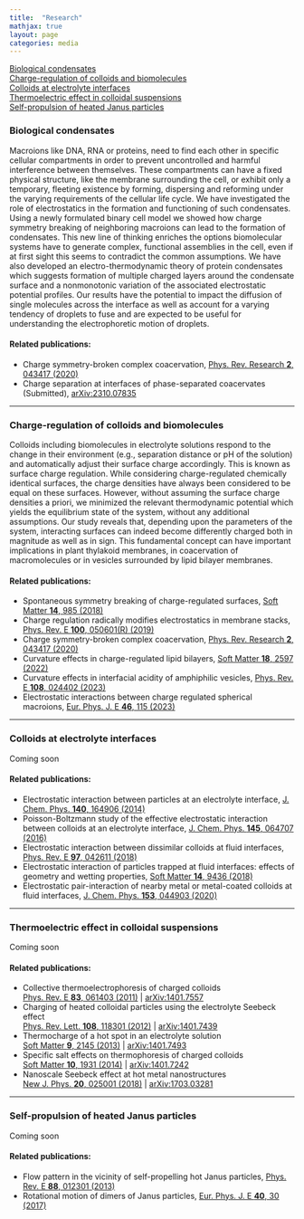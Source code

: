 ```yaml
---
title:  "Research"
mathjax: true
layout: page
categories: media
---
```


[Biological condensates](#biological-condensates)<br>
[Charge-regulation of colloids and biomolecules](#charge-regulation-of-colloids-and-biomolecules)<br>
[Colloids at electrolyte interfaces](#colloids-at-electrolyte-interfaces)<br>
[Thermoelectric effect in colloidal suspensions](#thermoelectric-effect-in-colloidal-suspensions)<br>
[Self-propulsion of heated Janus particles](#self-propulsion-of-heated-janus-particles)

### Biological condensates
Macroions like DNA, RNA or proteins, need to find each other in specific cellular compartments in order to prevent uncontrolled and harmful interference between themselves. These compartments can have a fixed physical structure, like the membrane surrounding the cell, or exhibit only a temporary, fleeting existence by forming, dispersing and reforming under the varying requirements of the cellular life cycle. We have investigated the role of electrostatics in the formation and functioning of such condensates. Using a newly formulated binary cell model we showed how charge symmetry breaking of neighboring macroions can lead to the formation of condensates. This new line of thinking enriches the options biomolecular systems have to generate complex, functional assemblies in the cell, even if at first sight this seems to contradict the common assumptions. We have also developed an electro-thermodynamic theory of protein condensates which suggests formation of multiple charged layers around the condensate surface and a nonmonotonic variation of the associated electrostatic potential profiles. Our results have the potential to impact the diffusion of single molecules across the interface as well as account for a varying tendency of droplets to fuse and are expected to be useful for understanding the electrophoretic motion of droplets.

#### Related publications:

- Charge symmetry-broken complex coacervation, [Phys. Rev. Research **2**, 043417 (2020)](https://doi.org/10.1103/PhysRevResearch.2.043417)<br>
- Charge separation at interfaces of phase-separated coacervates (Submitted), [arXiv:2310.07835](https://doi.org/10.48550/arXiv.2310.07835)<br>

---
### Charge-regulation of colloids and biomolecules
Colloids including biomolecules in electrolyte solutions respond to the change in their environment (e.g., separation distance or pH of the solution) and automatically adjust their surface
charge accordingly. This is known as surface charge regulation. While considering charge-regulated chemically identical surfaces, the charge densities have always been considered to be equal on these surfaces. However, without assuming the surface charge densities a priori, we minimized the relevant thermodynamic potential which yields the equilibrium state of the system, without any additional assumptions. Our study reveals that, depending upon the parameters of the system, interacting surfaces can indeed become differently charged both in magnitude as well as in sign. This fundamental concept can have important implications in plant thylakoid membranes, in coacervation of macromolecules or in vesicles surrounded by lipid bilayer membranes.

#### Related publications:

- Spontaneous symmetry breaking of charge-regulated surfaces, [Soft Matter **14**, 985 (2018)](https://doi.org/10.1039/C7SM02270K)<br>
- Charge regulation radically modifies electrostatics in membrane stacks, [Phys. Rev. E **100**, 050601(R) (2019)](https://doi.org/10.1103/PhysRevE.100.050601)<br>
- Charge symmetry-broken complex coacervation, [Phys. Rev. Research **2**, 043417 (2020)](https://doi.org/10.1103/PhysRevResearch.2.043417)<br>
- Curvature effects in charge-regulated lipid bilayers, [Soft Matter **18**, 2597 (2022)](https://doi.org/10.1039/D1SM01665B)<br>
- Curvature effects in interfacial acidity of amphiphilic vesicles, [Phys. Rev. E **108**, 024402 (2023)](https://doi.org/10.1103/PhysRevE.108.024402)<br>
- Electrostatic interactions between charge regulated spherical macroions, [Eur. Phys. J. E **46**, 115 (2023)](https://doi.org/10.1140/epje/s10189-023-00373-9)

---
### Colloids at electrolyte interfaces
Coming soon

#### Related publications:

- Electrostatic interaction between particles at an electrolyte interface, [J. Chem. Phys. **140**, 164906 (2014)](https://doi.org/10.1063/1.4872240)<br>
- Poisson-Boltzmann study of the effective electrostatic interaction between colloids at an electrolyte interface, [J. Chem. Phys. **145**, 064707 (2016)](https://doi.org/10.1063/1.4960623)<br>
- Electrostatic interaction between dissimilar colloids at fluid interfaces, [Phys. Rev. E **97**, 042611 (2018)](https://doi.org/10.1103/PhysRevE.97.042611)<br>
- Electrostatic interaction of particles trapped at fluid interfaces: effects of geometry and wetting properties, [Soft Matter **14**, 9436 (2018)](https://doi.org/10.1039/C8SM01765D)<br>
- Electrostatic pair-interaction of nearby metal or metal-coated colloids at fluid interfaces, [J. Chem. Phys. **153**, 044903 (2020)](https://doi.org/10.1063/5.0013298)<br>

---
### Thermoelectric effect in colloidal suspensions
Coming soon

#### Related publications:

- Collective thermoelectrophoresis of charged colloids<br>
[Phys. Rev. E **83**, 061403 (2011)](https://doi.org/10.1103/PhysRevE.83.061403) | [arXiv:1401.7557](https://doi.org/10.48550/arXiv.1401.7557)<br>
- Charging of heated colloidal particles using the electrolyte Seebeck effect<br>
[Phys. Rev. Lett. **108**, 118301 (2012)](https://doi.org/10.1103/PhysRevLett.108.118301) | [arXiv:1401.7439](https://doi.org/10.48550/arXiv.1401.7439)<br>
- Thermocharge of a hot spot in an electrolyte solution<br>
[Soft Matter **9**, 2145 (2013)](https://doi.org/10.1039/C2SM26680F) | [arXiv:1401.7493](https://doi.org/10.48550/arXiv.1401.7493)<br>
- Specific salt effects on thermophoresis of charged colloids<br>
[Soft Matter **10**, 1931 (2014)](https://doi.org/10.1039/C3SM52779D) | [arXiv:1401.7242](https://doi.org/10.48550/arXiv.1401.7242)<br>
- Nanoscale Seebeck effect at hot metal nanostructures<br>
[New J. Phys. **20**, 025001 (2018)](https://doi.org/10.1088/1367-2630/aaa266) | [arXiv:1703.03281](https://doi.org/10.48550/arXiv.1703.03281)<br>

---
### Self-propulsion of heated Janus particles
Coming soon

#### Related publications:

- Flow pattern in the vicinity of self-propelling hot Janus particles, [Phys. Rev. E **88**, 012301 (2013)](https://doi.org/10.1103/PhysRevE.88.012301)<br>
- Rotational motion of dimers of Janus particles, [Eur. Phys. J. E **40**, 30 (2017)](https://doi.org/10.1140/epje/i2017-11518-4)

